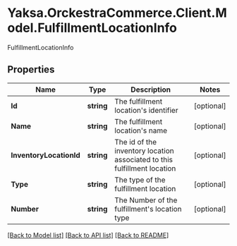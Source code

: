# Yaksa.OrckestraCommerce.Client.Model.FulfillmentLocationInfo
FulfillmentLocationInfo

## Properties

Name | Type | Description | Notes
------------ | ------------- | ------------- | -------------
**Id** | **string** | The fulfillment location&#39;s identifier | [optional] 
**Name** | **string** | The fulfillment location&#39;s name | [optional] 
**InventoryLocationId** | **string** | The id of the inventory location associated to this fulfillment location | [optional] 
**Type** | **string** | The type of the fulfillment location | [optional] 
**Number** | **string** | The Number of the fulfillment&#39;s location type | [optional] 

[[Back to Model list]](../README.md#documentation-for-models) [[Back to API list]](../README.md#documentation-for-api-endpoints) [[Back to README]](../README.md)

